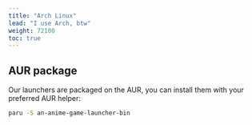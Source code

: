 ```yaml
---
title: "Arch Linux"
lead: "I use Arch, btw"
weight: 72100
toc: true
---
```


## AUR package

Our launchers are packaged on the AUR, you can install them with your preferred AUR helper:
```sh
paru -S an-anime-game-launcher-bin
```